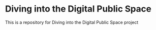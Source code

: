 # Diving into the Digital Public Space
This is a repository for Diving into the Digital Public Space project
